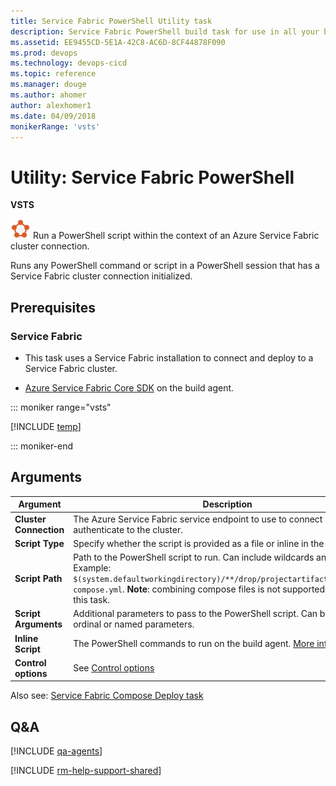 ```yaml
---
title: Service Fabric PowerShell Utility task
description: Service Fabric PowerShell build task for use in all your build or release definitions in Microsoft VSTS and Team Foundation Server 
ms.assetid: EE9455CD-5E1A-42C8-AC6D-8CF44878F090
ms.prod: devops
ms.technology: devops-cicd
ms.topic: reference
ms.manager: douge
ms.author: ahomer
author: alexhomer1
ms.date: 04/09/2018
monikerRange: 'vsts'
---
```


# Utility: Service Fabric PowerShell 

**VSTS**
 
![icon](_img/azure-service-fabric.png) Run a PowerShell script within the context of an Azure Service Fabric cluster connection.

Runs any PowerShell command or script in a PowerShell session that has a Service Fabric cluster connection initialized.

## Prerequisites

### Service Fabric

* This task uses a Service Fabric installation to connect and 
deploy to a Service Fabric cluster.  

* [Azure Service Fabric Core SDK](http://www.microsoft.com/web/handlers/webpi.ashx?command=getinstallerredirect&appid=MicrosoftAzure-ServiceFabric-CoreSDK) on the build agent.

::: moniker range="vsts"

[!INCLUDE [temp](../_shared/yaml/ServiceFabricPowerShell.1.md)]

::: moniker-end

## Arguments

| Argument | Description |
| -------- | ----------- |
| **Cluster Connection** | The Azure Service Fabric service endpoint to use to connect and authenticate to the cluster. |
| **Script Type** | Specify whether the script is provided as a file or inline in the task. |
| **Script Path** | Path to the PowerShell script to run. Can include wildcards and variables. Example: `$(system.defaultworkingdirectory)/**/drop/projectartifacts/**/docker-compose.yml`. **Note**: combining compose files is not supported as part of this task. |
| **Script Arguments** | Additional parameters to pass to the PowerShell script. Can be either ordinal or named parameters. |
| **Inline Script** | The PowerShell commands to run on the build agent. [More information](../utility/powershell.md) |
| **Control options** | See [Control options](../../concepts/process/tasks.md#controloptions) |

Also see: [Service Fabric Compose Deploy task](../deploy/service-fabric-compose-deploy.md)

## Q&A
<!-- BEGINSECTION class="md-qanda" -->

[!INCLUDE [qa-agents](../../_shared/qa-agents.md)]

<!-- ENDSECTION -->

[!INCLUDE [rm-help-support-shared](../../_shared/rm-help-support-shared.md)]
